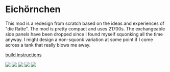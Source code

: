 # Eichörnchen
This mod is a redesign from scratch based on the ideas and experiences of "die Ratte". The mod is pretty compact and uses 21700s. 
The exchangeable side panels have been dropped since I found myself squonking all the time anyway. I might design a non-squonk variation
at some point if I come across a tank that really blows me away.

[build instructions](https://github.com/johannes-otto/Librecig/blob/master/Eichh%C3%B6rnchen/doc/instructions.md)

![](https://github.com/johannes-otto/Librecig/blob/master/Eichh%C3%B6rnchen/doc/img/20181005_095217.jpg)
![](https://github.com/johannes-otto/Librecig/blob/master/Eichh%C3%B6rnchen/doc/img/20181005_095223.jpg)
![](https://github.com/johannes-otto/Librecig/blob/master/Eichh%C3%B6rnchen/doc/img/20181005_095229.jpg)
![](https://github.com/johannes-otto/Librecig/blob/master/Eichh%C3%B6rnchen/doc/img/20181005_095234.jpg)
![](https://github.com/johannes-otto/Librecig/blob/master/Eichh%C3%B6rnchen/doc/img/20181005_095241.jpg)

